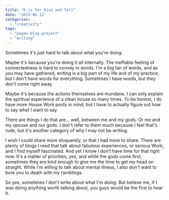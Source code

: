 ```yaml
---
title: "K is for Kiss and Tell"
date: "2013-06-12"
categories: 
  - "creativity"
tags: 
  - "pagan-blog-project"
  - "writing"
---
```


Sometimes it's just hard to talk about what you're doing.

Maybe it's because you're doing it all internally. The ineffable feeling of connectedness is hard to convey in words. I'm a big fan of words, and as you may have gathered, writing is a big part of my life and of my practice, but I don't have words for everything. Sometimes I have words, but they don't come right away.

Maybe it's because the actions themselves are mundane. I can only explain the spiritual experience of a clean house so many times. To be honest, I do have more House Work posts in mind, but I have to actually figure out how to say what I want to say.

There are things I do that are... well, between me and my gods. Or me and my spouse and our gods. I don't refer to them much because I feel that's rude, but it's another category of why I may not be writing.

I wish I could share more eloquently, or that I had more to share. There are plenty of blogs I read that talk about fabulous experiences, or serious Work, and I find myself fascinated. And yet I know I don't have time for that right now. It's a matter of priorities, yes, and while the gods come first, sometimes they are kind enough to give me the time to get my head on straight. While I'm willing to talk about mental illness, I also don't want to bore you to death with my ramblings.

So yes, sometimes I don't write about what I'm doing. But believe me, if I was doing anything worth talking about, you guys would be the first to hear it.
